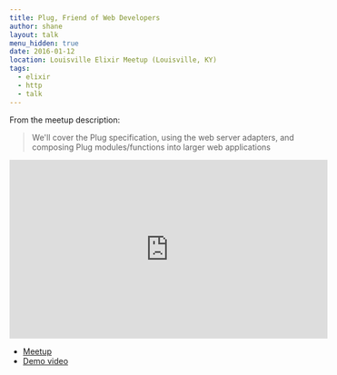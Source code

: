 ```yaml
---
title: Plug, Friend of Web Developers
author: shane
layout: talk
menu_hidden: true
date: 2016-01-12
location: Louisville Elixir Meetup (Louisville, KY)
tags:
  - elixir
  - http
  - talk
---
```


From the meetup description:

> We'll cover the Plug specification, using the web server adapters, and composing Plug modules/functions into larger web applications

<iframe width="560" height="315" src="https://www.youtube.com/embed/-gev84S9_-c" frameborder="0" allowfullscreen></iframe>

<script async class="speakerdeck-embed" data-id="1a5cbc36e345476687f1bbd7d7a6c8a8" data-ratio="1.77777777777778" src="//speakerdeck.com/assets/embed.js"></script>

- [Meetup](http://www.meetup.com/Elixir-Louisville/events/227947449/)
- [Demo video](https://www.youtube.com/watch?v=tfRD_e-yvOE)
